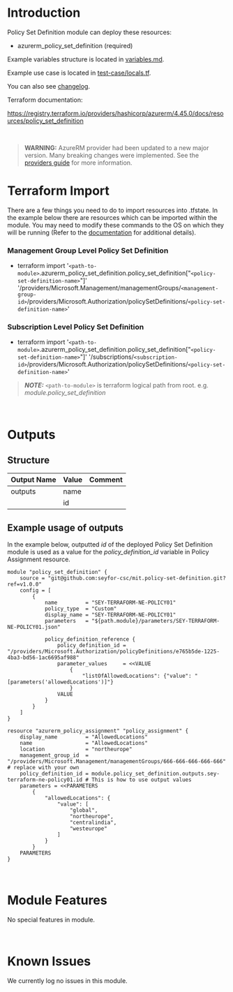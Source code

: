 # Introduction
Policy Set Definition module can deploy these resources:
* azurerm_policy_set_definition (required)

Example variables structure is located in [variables.md](variables.md).

Example use case is located in [test-case/locals.tf](test-case/locals.tf).

You can also see [changelog](CHANGELOG.md).

Terraform documentation:

https://registry.terraform.io/providers/hashicorp/azurerm/4.45.0/docs/resources/policy_set_definition

&nbsp;

> **WARNING:** AzureRM provider had been updated to a new major version. Many breaking changes were implemented. See the [providers guide](https://registry.terraform.io/providers/hashicorp/azurerm/latest/docs/guides/4.0-upgrade-guide) for more information.

# Terraform Import
There are a few things you need to do to import resources into .tfstate. In the example below there are resources which can be imported within the module. You may need to modify these commands to the OS on which they will be running (Refer to the [documentation](https://developer.hashicorp.com/terraform/cli/commands/import#example-import-into-resource-configured-with-for_each) for additional details).
### Management Group Level Policy Set Definition
* terraform import '`<path-to-module>`.azurerm_policy_set_definition.policy_set_definition["`<policy-set-definition-name>`"]' '/providers/Microsoft.Management/managementGroups/`<management-group-id>`/providers/Microsoft.Authorization/policySetDefinitions/`<policy-set-definition-name>`'
### Subscription Level Policy Set Definition
* terraform import '`<path-to-module>`.azurerm_policy_set_definition.policy_set_definition["`<policy-set-definition-name>`"]' '/subscriptions/`<subscription-id>`/providers/Microsoft.Authorization/policySetDefinitions/`<policy-set-definition-name>`'

>**_NOTE:_** `<path-to-module>` is terraform logical path from root. e.g. _module.policy\_set\_definition_

&nbsp;

# Outputs
## Structure

| Output Name | Value | Comment |
| ----------- | ----- | ------- |
| outputs     | name  |         |
|             | id    |         |


## Example usage of outputs
In the example below, outputted _id_ of the deployed Policy Set Definition module is used as a value for the _policy\_definition\_id_ variable in Policy Assignment resource.
```
module "policy_set_definition" {
    source = "git@github.com:seyfor-csc/mit.policy-set-definition.git?ref=v1.0.0"
    config = [
        {
            name         = "SEY-TERRAFORM-NE-POLICY01"
            policy_type  = "Custom"
            display_name = "SEY-TERRAFORM-NE-POLICY01"
            parameters   = "${path.module}/parameters/SEY-TERRAFORM-NE-POLICY01.json"

            policy_definition_reference {
                policy_definition_id = "/providers/Microsoft.Authorization/policyDefinitions/e765b5de-1225-4ba3-bd56-1ac6695af988"
                parameter_values     = <<VALUE
                    {
                        "listOfAllowedLocations": {"value": "[parameters('allowedLocations')]"}
                    }
                VALUE
            }
        }
    ]
}

resource "azurerm_policy_assignment" "policy_assignment" {
    display_name         = "AllowedLocations"
    name                 = "AllowedLocations"
    location             = "northeurope"
    management_group_id  = "/providers/Microsoft.Management/managementGroups/666-666-666-666-666" # replace with your own
    policy_definition_id = module.policy_set_definition.outputs.sey-terraform-ne-policy01.id # This is how to use output values
    parameters = <<PARAMETERS
        {
            "allowedLocations": {
                "value": [
                    "global",
                    "northeurope",
                    "centralindia",
                    "westeurope"
                ]
            }
        }
    PARAMETERS
}
```

&nbsp;

# Module Features
No special features in module.

&nbsp;

# Known Issues
We currently log no issues in this module.